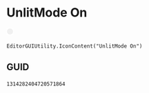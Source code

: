 # UnlitMode On
![](/img/UnlitMode%20On.png)

``` CSharp
EditorGUIUtility.IconContent("UnlitMode On")
```
## GUID
```
1314282404720571864
```
